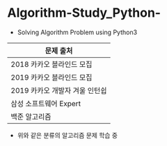 
# Algorithm-Study_Python-
- Solving Algorithm Problem using Python3
 
 | 문제 출처 |
|--|
| 2018 카카오 블라인드 모집|
| 2019 카카오 블라인드 모집|
| 2019 카카오 개발자 겨울 인턴쉽 |
| 삼성 소프트웨어 Expert |
| 백준 알고리즘 |

- 위와 같은 분류의 알고리즘 문제 학습 중
